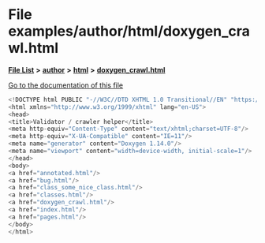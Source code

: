 

# File examples/author/html/doxygen\_crawl.html

[**File List**](files.md) **>** [**author**](dir_8881d0749f46f5230eaf1f24e35837cd.md) **>** [**html**](dir_5cd6a6a3608e8a1c88bef2d7f346b6f5.md) **>** [**doxygen\_crawl.html**](examples_2author_2html_2doxygen__crawl_8html.md)

[Go to the documentation of this file](examples_2author_2html_2doxygen__crawl_8html.md)


```C++
<!DOCTYPE html PUBLIC "-//W3C//DTD XHTML 1.0 Transitional//EN" "https://www.w3.org/TR/xhtml1/DTD/xhtml1-transitional.dtd">
<html xmlns="http://www.w3.org/1999/xhtml" lang="en-US">
<head>
<title>Validator / crawler helper</title>
<meta http-equiv="Content-Type" content="text/xhtml;charset=UTF-8"/>
<meta http-equiv="X-UA-Compatible" content="IE=11"/>
<meta name="generator" content="Doxygen 1.14.0"/>
<meta name="viewport" content="width=device-width, initial-scale=1"/>
</head>
<body>
<a href="annotated.html"/>
<a href="bug.html"/>
<a href="class_some_nice_class.html"/>
<a href="classes.html"/>
<a href="doxygen_crawl.html"/>
<a href="index.html"/>
<a href="pages.html"/>
</body>
</html>
```


